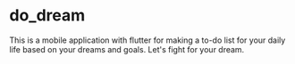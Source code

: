 # do_dream
This is a mobile application with flutter for making a to-do list for your daily life based on your dreams and goals.  Let's fight for your dream.
